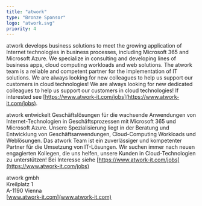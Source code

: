 ```yaml
---
title: "atwork"
type: "Bronze Sponsor"
logo: "atwork.svg"
priority: 4
---
```


atwork develops business solutions to meet the growing application of Internet technologies in business processes, including Microsoft 365 and Microsoft Azure. We specialize in consulting and developing lines of business apps, cloud computing workloads and web solutions. The atwork team is a reliable and competent partner for the implementation of IT solutions. We are always looking for new colleagues to help us support our customers in cloud technologies! We are always looking for new dedicated colleagues to help us support our customers in cloud technologies! If interested see [https://www.atwork-it.com/jobs](https://www.atwork-it.com/jobs).

atwork entwickelt Geschäftslösungen für die wachsende Anwendungen von Internet-Technologien in Geschäftsprozessen mit Microsoft 365 und Microsoft Azure. Unsere Spezialisierung liegt in der Beratung und Entwicklung von Geschäftsanwendungen, Cloud-Computing Workloads und Weblösungen. Das atwork Team ist ein zuverlässiger und kompetenter Partner für die Umsetzung von IT-Lösungen. Wir suchen immer nach neuen engagierten Kollegen, die uns helfen, unsere Kunden in Cloud-Technologien zu unterstützen! Bei Interesse siehe [https://www.atwork-it.com/jobs](https://www.atwork-it.com/jobs)

atwork gmbh  
Kreilplatz 1  
A-1190 Vienna  
[www.atwork-it.com](www.atwork-it.com)
